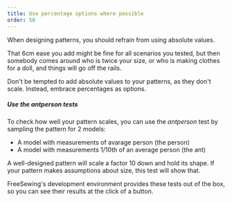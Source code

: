 ```yaml
---
title: Use percentage options where possible
order: 50
---
```


When designing patterns, you should refrain from using absolute values.

That 6cm ease you add might be fine for all scenarios you tested,
but then somebody comes around who is twice your size, or who is making clothes for a doll,
and things will go off the rails.

Don't be tempted to add absolute values to your patterns, as they don't scale.
Instead, embrace percentages as options.

<Tip>

##### Use the antperson tests

To check how well your pattern scales, you can
use the _antperson_ test by sampling the pattern for 2 models:

-   A model with measurements of avarage person (the person)
-   A model with measurements 1/10th of an average person (the ant)

A well-designed pattern will scale a factor 10 down and hold its shape.
If your pattern makes assumptions about size, this test will show that.

FreeSewing's development environment provides these tests out of the box,
so you can see their results at the click of a button.

</Tip>
